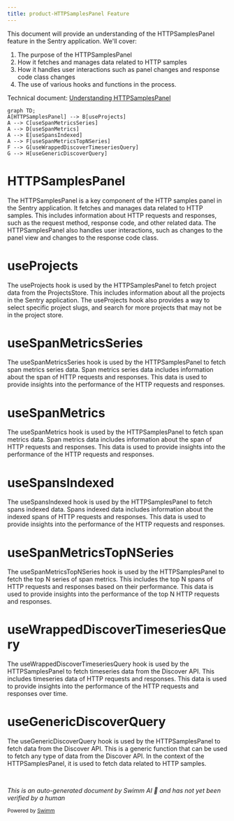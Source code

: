 ```yaml
---
title: product-HTTPSamplesPanel Feature
---
```

This document will provide an understanding of the HTTPSamplesPanel feature in the Sentry application. We'll cover:

1. The purpose of the HTTPSamplesPanel
2. How it fetches and manages data related to HTTP samples
3. How it handles user interactions such as panel changes and response code class changes
4. The use of various hooks and functions in the process.

Technical document: <SwmLink doc-title="Understanding HTTPSamplesPanel">[Understanding HTTPSamplesPanel](/.swm/understanding-httpsamplespanel.jvcuriqe.sw.md)</SwmLink>

```mermaid
graph TD;
A[HTTPSamplesPanel] --> B[useProjects]
A --> C[useSpanMetricsSeries]
A --> D[useSpanMetrics]
A --> E[useSpansIndexed]
A --> F[useSpanMetricsTopNSeries]
F --> G[useWrappedDiscoverTimeseriesQuery]
G --> H[useGenericDiscoverQuery]
```

# HTTPSamplesPanel

The HTTPSamplesPanel is a key component of the HTTP samples panel in the Sentry application. It fetches and manages data related to HTTP samples. This includes information about HTTP requests and responses, such as the request method, response code, and other related data. The HTTPSamplesPanel also handles user interactions, such as changes to the panel view and changes to the response code class.

# useProjects

The useProjects hook is used by the HTTPSamplesPanel to fetch project data from the ProjectsStore. This includes information about all the projects in the Sentry application. The useProjects hook also provides a way to select specific project slugs, and search for more projects that may not be in the project store.

# useSpanMetricsSeries

The useSpanMetricsSeries hook is used by the HTTPSamplesPanel to fetch span metrics series data. Span metrics series data includes information about the span of HTTP requests and responses. This data is used to provide insights into the performance of the HTTP requests and responses.

# useSpanMetrics

The useSpanMetrics hook is used by the HTTPSamplesPanel to fetch span metrics data. Span metrics data includes information about the span of HTTP requests and responses. This data is used to provide insights into the performance of the HTTP requests and responses.

# useSpansIndexed

The useSpansIndexed hook is used by the HTTPSamplesPanel to fetch spans indexed data. Spans indexed data includes information about the indexed spans of HTTP requests and responses. This data is used to provide insights into the performance of the HTTP requests and responses.

# useSpanMetricsTopNSeries

The useSpanMetricsTopNSeries hook is used by the HTTPSamplesPanel to fetch the top N series of span metrics. This includes the top N spans of HTTP requests and responses based on their performance. This data is used to provide insights into the performance of the top N HTTP requests and responses.

# useWrappedDiscoverTimeseriesQuery

The useWrappedDiscoverTimeseriesQuery hook is used by the HTTPSamplesPanel to fetch timeseries data from the Discover API. This includes timeseries data of HTTP requests and responses. This data is used to provide insights into the performance of the HTTP requests and responses over time.

# useGenericDiscoverQuery

The useGenericDiscoverQuery hook is used by the HTTPSamplesPanel to fetch data from the Discover API. This is a generic function that can be used to fetch any type of data from the Discover API. In the context of the HTTPSamplesPanel, it is used to fetch data related to HTTP samples.

&nbsp;

*This is an auto-generated document by Swimm AI 🌊 and has not yet been verified by a human*

<SwmMeta version="3.0.0" repo-id="Z2l0aHViJTNBJTNBc2VudHJ5LWRlbW8lM0ElM0FTd2ltbS1EZW1v" repo-name="sentry-demo" doc-type="product-flows"><sup>Powered by [Swimm](/)</sup></SwmMeta>
